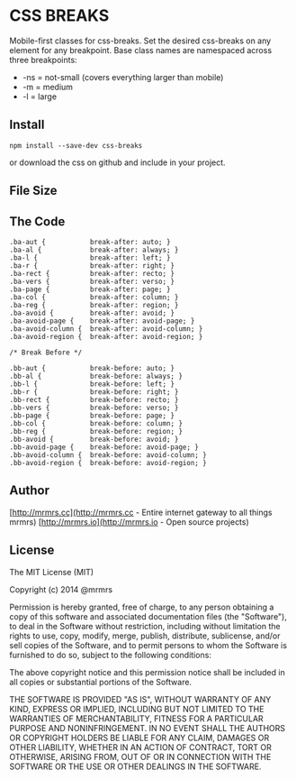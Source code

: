 # CSS BREAKS

  Mobile-first classes for css-breaks.
  Set the desired css-breaks on any element for any breakpoint.
  Base class names are namespaced across three breakpoints:

*  -ns = not-small (covers everything larger than mobile)
*  -m  = medium
*  -l  = large

## Install
```
npm install --save-dev css-breaks
```
or download the css on github and include in your project.

## File Size


## The Code
```
.ba-aut {           break-after: auto; }
.ba-al {            break-after: always; }
.ba-l {             break-after: left; }
.ba-r {             break-after: right; }
.ba-rect {          break-after: recto; }
.ba-vers {          break-after: verso; }
.ba-page {          break-after: page; }
.ba-col {           break-after: column; }
.ba-reg {           break-after: region; }
.ba-avoid {         break-after: avoid; }
.ba-avoid-page {    break-after: avoid-page; }
.ba-avoid-column {  break-after: avoid-column; }
.ba-avoid-region {  break-after: avoid-region; }

/* Break Before */

.bb-aut {           break-before: auto; }
.bb-al {            break-before: always; }
.bb-l {             break-before: left; }
.bb-r {             break-before: right; }
.bb-rect {          break-before: recto; }
.bb-vers {          break-before: verso; }
.bb-page {          break-before: page; }
.bb-col {           break-before: column; }
.bb-reg {           break-before: region; }
.bb-avoid {         break-before: avoid; }
.bb-avoid-page {    break-before: avoid-page; }
.bb-avoid-column {  break-before: avoid-column; }
.bb-avoid-region {  break-before: avoid-region; }

```

## Author

[http://mrmrs.cc](http://mrmrs.cc - Entire internet gateway to all things mrmrs)
[http://mrmrs.io](http://mrmrs.io - Open source projects)

## License

The MIT License (MIT)

Copyright (c) 2014 @mrmrs

Permission is hereby granted, free of charge, to any person obtaining a copy
of this software and associated documentation files (the "Software"), to deal
in the Software without restriction, including without limitation the rights
to use, copy, modify, merge, publish, distribute, sublicense, and/or sell
copies of the Software, and to permit persons to whom the Software is
furnished to do so, subject to the following conditions:

The above copyright notice and this permission notice shall be included in
all copies or substantial portions of the Software.

THE SOFTWARE IS PROVIDED "AS IS", WITHOUT WARRANTY OF ANY KIND, EXPRESS OR
IMPLIED, INCLUDING BUT NOT LIMITED TO THE WARRANTIES OF MERCHANTABILITY,
FITNESS FOR A PARTICULAR PURPOSE AND NONINFRINGEMENT. IN NO EVENT SHALL THE
AUTHORS OR COPYRIGHT HOLDERS BE LIABLE FOR ANY CLAIM, DAMAGES OR OTHER
LIABILITY, WHETHER IN AN ACTION OF CONTRACT, TORT OR OTHERWISE, ARISING FROM,
OUT OF OR IN CONNECTION WITH THE SOFTWARE OR THE USE OR OTHER DEALINGS IN
THE SOFTWARE.

